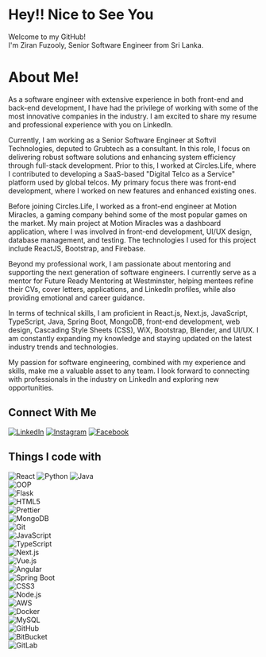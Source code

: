 # Hey!! Nice to See You  
Welcome to my GitHub!  
I'm Ziran Fuzooly, Senior Software Engineer from Sri Lanka.

# About Me!  
As a software engineer with extensive experience in both front-end and back-end development, I have had the privilege of working with some of the most innovative companies in the industry. I am excited to share my resume and professional experience with you on LinkedIn.

Currently, I am working as a Senior Software Engineer at Softvil Technologies, deputed to Grubtech as a consultant. In this role, I focus on delivering robust software solutions and enhancing system efficiency through full-stack development. Prior to this, I worked at Circles.Life, where I contributed to developing a SaaS-based "Digital Telco as a Service" platform used by global telcos. My primary focus there was front-end development, where I worked on new features and enhanced existing ones.

Before joining Circles.Life, I worked as a front-end engineer at Motion Miracles, a gaming company behind some of the most popular games on the market. My main project at Motion Miracles was a dashboard application, where I was involved in front-end development, UI/UX design, database management, and testing. The technologies I used for this project include ReactJS, Bootstrap, and Firebase.

Beyond my professional work, I am passionate about mentoring and supporting the next generation of software engineers. I currently serve as a mentor for Future Ready Mentoring at Westminster, helping mentees refine their CVs, cover letters, applications, and LinkedIn profiles, while also providing emotional and career guidance.

In terms of technical skills, I am proficient in React.js, Next.js, JavaScript, TypeScript, Java, Spring Boot, MongoDB, front-end development, web design, Cascading Style Sheets (CSS), WiX, Bootstrap, Blender, and UI/UX. I am constantly expanding my knowledge and staying updated on the latest industry trends and technologies.

My passion for software engineering, combined with my experience and skills, make me a valuable asset to any team. I look forward to connecting with professionals in the industry on LinkedIn and exploring new opportunities.

## Connect With Me
[![LinkedIn](https://img.shields.io/badge/linkedin-%230077B5.svg?&style=for-the-badge&logo=linkedin&logoColor=white)](https://www.linkedin.com/in/ziranfuzooly/)
[![Instagram](https://img.shields.io/badge/instagram-%23E4405F.svg?&style=for-the-badge&logo=instagram&logoColor=white)](https://www.instagram.com/i_am_zeee_fuzooly/)
[![Facebook](https://img.shields.io/badge/facebook-%230077B5.svg?&style=for-the-badge&logo=facebook&logoColor=white)](https://www.facebook.com/ziran.fuzooly/)

## Things I code with
![React](https://img.shields.io/badge/-React-45b8d8?style=flat-square&logo=react&logoColor=white)
![Python](https://img.shields.io/badge/-Python-5849BE?style=flat-square&logo=python&logoColor=white)
![Java](https://img.shields.io/badge/-Java-43853d?style=flat-square&logo=java&logoColor=white)  
![OOP](https://img.shields.io/badge/-OOP-FB542B?style=flat-square&logo=java&logoColor=white)  
![Flask](https://img.shields.io/badge/-Flask-F9A03C?style=flat-square&logo=flask&logoColor=white)  
![HTML5](https://img.shields.io/badge/-HTML5-E34F26?style=flat-square&logo=html5&logoColor=white)  
![Prettier](https://img.shields.io/badge/-Prettier-F7B93E?style=flat-square&logo=prettier&logoColor=white)  
![MongoDB](https://img.shields.io/badge/-MongoDB-13aa52?style=flat-square&logo=mongodb&logoColor=white)  
![Git](https://img.shields.io/badge/-Git-F05032?style=flat-square&logo=git&logoColor=white)  
![JavaScript](https://img.shields.io/badge/-JavaScript-F7DF1E?style=flat-square&logo=javascript&logoColor=white)  
![TypeScript](https://img.shields.io/badge/-TypeScript-3178C6?style=flat-square&logo=typescript&logoColor=white)  
![Next.js](https://img.shields.io/badge/-Next.js-000000?style=flat-square&logo=nextdotjs&logoColor=white)  
![Vue.js](https://img.shields.io/badge/-Vue.js-4FC08D?style=flat-square&logo=vue.js&logoColor=white)  
![Angular](https://img.shields.io/badge/-Angular-E23237?style=flat-square&logo=angular&logoColor=white)  
![Spring Boot](https://img.shields.io/badge/-Spring%20Boot-6DB33F?style=flat-square&logo=springboot&logoColor=white)  
![CSS3](https://img.shields.io/badge/-CSS3-1572B6?style=flat-square&logo=css3&logoColor=white)  
![Node.js](https://img.shields.io/badge/-Node.js-339933?style=flat-square&logo=node.js&logoColor=white)  
![AWS](https://img.shields.io/badge/-AWS-232F3E?style=flat-square&logo=amazonaws&logoColor=white)  
![Docker](https://img.shields.io/badge/-Docker-2496ED?style=flat-square&logo=docker&logoColor=white)  
![MySQL](https://img.shields.io/badge/-MySQL-4479A1?style=flat-square&logo=mysql&logoColor=white)  
![GitHub](https://img.shields.io/badge/-GitHub-181717?style=flat-square&logo=github&logoColor=white)  
![BitBucket](https://img.shields.io/badge/-BitBucket-0052CC?style=flat-square&logo=bitbucket&logoColor=white)  
![GitLab](https://img.shields.io/badge/-GitLab-FCA121?style=flat-square&logo=gitlab&logoColor=white)



